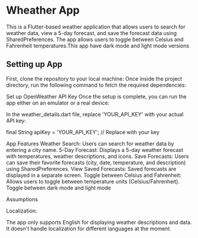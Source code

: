 # Wheather App


This is a Flutter-based weather application that allows users to search for weather data, view a 5-day forecast, and save the forecast data using SharedPreferences. The app allows users to toggle between Celsius and Fahrenheit temperatures.This app have  dark mode and light mode versions



## Setting up App

First, clone the repository to your local machine:
Once inside the project directory, run the following command to fetch the required dependencies:

Set up OpenWeather API Key
Once the setup is complete, you can run the app either on an emulator or a real device:

In the weather_details.dart file, replace 'YOUR_API_KEY' with your actual API key:

final String apiKey = 'YOUR_API_KEY'; // Replace with your key




App Features
Weather Search: Users can search for weather data by entering a city name.
5-Day Forecast: Displays a 5-day weather forecast with temperatures, weather descriptions, and icons.
Save Forecasts: Users can save their favorite forecasts (city, date, temperature, and description) using SharedPreferences.
View Saved Forecasts: Saved forecasts are displayed in a separate screen.
Toggle between Celsius and Fahrenheit: Allows users to toggle between temperature units (Celsius/Fahrenheit).
Toggle between dark mode and light mode

Assumptions

Localization:

The app only supports English for displaying weather descriptions and data.
It doesn't handle localization for different languages at the moment.

